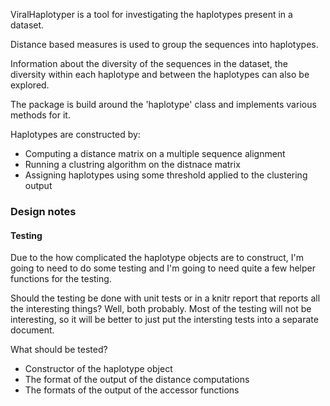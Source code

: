 ViralHaplotyper is a tool for investigating the haplotypes present in a
dataset.

Distance based measures is used to group the sequences into haplotypes.

Information about the diversity of the sequences in the dataset, the diversity
within each haplotype and between the haplotypes can also be explored.

The package is build around the 'haplotype' class and implements various
methods for it.

Haplotypes are constructed by:
 - Computing a distance matrix on a multiple sequence alignment
 - Running a clustring algorithm on the distnace matrix
 - Assigning haplotypes using some threshold applied to the clustering output

### Design notes

#### Testing

Due to the how complicated the haplotype objects are to construct, I'm going to
need to do some testing and I'm going to need quite a few helper functions for
the testing.

Should the testing be done with unit tests or in a knitr report that reports
all the interesting things? Well, both probably. Most of the testing will not
be interesting, so it will be better to just put the intersting tests into a
separate document.

What should be tested?
 - Constructor of the haplotype object
 - The format of the output of the distance computations
 - The formats of the output of the accessor functions
